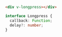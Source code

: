 ```html
<div v-longpress></div>
```

```ts
interface Longpress {
  callback: Function;
  delay?: number;
}
```
